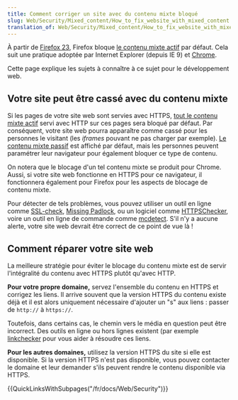 ```yaml
---
title: Comment corriger un site avec du contenu mixte bloqué
slug: Web/Security/Mixed_content/How_to_fix_website_with_mixed_content
translation_of: Web/Security/Mixed_content/How_to_fix_website_with_mixed_content
---
```

À partir de [Firefox 23](/fr/docs/Mozilla/Firefox/Releases/23), Firefox bloque [le contenu mixte actif](/fr/docs/Security/MixedContent#contenu_mixte_actif) par défaut. Cela suit une pratique adoptée par Internet Explorer (depuis IE 9) et [Chrome](https://security.googleblog.com/2011/06/trying-to-end-mixed-scripting.html?m=1).

Cette page explique les sujets à connaître à ce sujet pour le développement web.

## Votre site peut être cassé avec du contenu mixte

Si les pages de votre site web sont servies avec HTTPS, [tout le contenu mixte actif](/fr/docs/Security/MixedContent#contenu_mixte_actif) servi avec HTTP sur ces pages sera bloqué par défaut. Par conséquent, votre site web pourra apparaître comme cassé pour les personnes le visitant (les <i lang="en">iframes</i> pouvant ne pas charger par exemple). [Le contenu mixte passif](/fr/docs/Security/MixedContent#contenu_mixte_passif_daffichage) est affiché par défaut, mais les personnes peuvent paramétrer leur navigateur pour également bloquer ce type de contenu.

On notera que le blocage d'un tel contenu mixte se produit pour Chrome. Aussi, si votre site web fonctionne en HTTPS pour ce navigateur, il fonctionnera également pour Firefox pour les aspects de blocage de contenu mixte.

Pour détecter de tels problèmes, vous pouvez utiliser un outil en ligne comme [SSL-check](http://www.jitbit.com/sslcheck/), [Missing Padlock](https://www.missingpadlock.com), ou un logiciel comme [HTTPSChecker](https://httpschecker.net/how-it-works), voire un outil en ligne de commande comme [mcdetect](https://github.com/agis/mcdetect). S'il n'y a aucune alerte, votre site web devrait être correct de ce point de vue là&nbsp;!

## Comment réparer votre site web

La meilleure stratégie pour éviter le blocage du contenu mixte est de servir l'intégralité du contenu avec HTTPS plutôt qu'avec HTTP.

**Pour votre propre domaine,** servez l'ensemble du contenu en HTTPS et corrigez les liens. Il arrive souvent que la version HTTPS du contenu existe déjà et il est alors uniquement nécessaire d'ajouter un "s" aux liens&nbsp;: passer de `http://` à `https://`.

Toutefois, dans certains cas, le chemin vers le média en question peut être incorrect. Des outils en ligne ou hors lignes existent (par exemple [linkchecker](https://linkchecker.github.io/linkchecker/) pour vous aider à résoudre ces liens.

**Pour les autres domaines,** utilisez la version HTTPS du site si elle est disponible. Si la version HTTPS n'est pas disponible, vous pouvez contacter le domaine et leur demander s'ils peuvent rendre le contenu disponible via HTTPS.

{{QuickLinksWithSubpages("/fr/docs/Web/Security")}}
